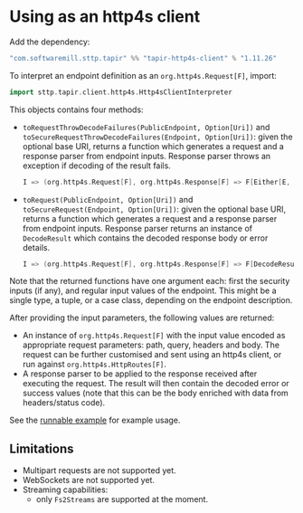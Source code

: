 # Using as an http4s client

Add the dependency:

```scala
"com.softwaremill.sttp.tapir" %% "tapir-http4s-client" % "1.11.26"
```

To interpret an endpoint definition as an `org.http4s.Request[F]`, import:

```scala
import sttp.tapir.client.http4s.Http4sClientInterpreter
```

This objects contains four methods:
- `toRequestThrowDecodeFailures(PublicEndpoint, Option[Uri])` and `toSecureRequestThrowDecodeFailures(Endpoint, Option[Uri])`: 
  given the optional base URI, returns a function which generates a request and a response parser from endpoint inputs. Response parser throws
  an exception if decoding of the result fails.
  ```scala
  I => (org.http4s.Request[F], org.http4s.Response[F] => F[Either[E, O]])
  ```
- `toRequest(PublicEndpoint, Option[Uri])` and `toSecureRequest(Endpoint, Option[Uri])`: given the optional base URI, returns a function
  which generates a request and a response parser from endpoint inputs. Response parser
  returns an instance of `DecodeResult` which contains the decoded response body or error details.
  ```scala
  I => (org.http4s.Request[F], org.http4s.Response[F] => F[DecodeResult[Either[E, O]]])
  ```

Note that the returned functions have one argument each: first the security inputs (if any), and regular input values of the endpoint. This might 
be a single type, a tuple, or a case class, depending on the endpoint description.

After providing the input parameters, the following values are returned:
- An instance of `org.http4s.Request[F]` with the input value
  encoded as appropriate request parameters: path, query, headers and body.
  The request can be further customised and sent using an http4s client, or run against `org.http4s.HttpRoutes[F]`.
- A response parser to be applied to the response received after executing the request.
  The result will then contain the decoded error or success values
  (note that this can be the body enriched with data from headers/status code).

See the [runnable example](https://github.com/softwaremill/tapir/blob/master/examples/src/main/scala/sttp/tapir/examples/client/Http4sClientExample.scala)
for example usage.

## Limitations

- Multipart requests are not supported yet.
- WebSockets are not supported yet.
- Streaming capabilities:
  - only `Fs2Streams` are supported at the moment.
